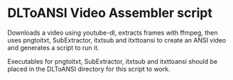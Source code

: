 # DLToANSI Video Assembler script
Downloads a video using youtube-dl, extracts frames with ffmpeg, then uses pngtoitxt, SubExtractor, itxtsub and itxttoansi to create an ANSI video and generates a script to run it.

Executables for pngtoitxt, SubExtractor, itxtsub and itxttoansi should be placed in the DLToANSI directory for this script to work.